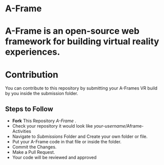# A-Frame
A-Frame is an open-source web framework for building virtual reality experiences.
================================================================================
# Contribution

You can contribute to this repository by submitting your A-Frames VR build by you inside the submission folder.

## Steps to Follow

* **Fork** This Repository _A-Frame_ .
* Check your repository it would look like _your-username_/Aframe-Activities
* Navigate to *Submissions* Folder and Create your own folder or file.
* Put your A-Frame code in that file or inside the folder.
* Commit the Changes.
* Make a Pull Request.
* Your code will be reviewed and approved

